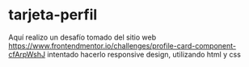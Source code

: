 # tarjeta-perfil
Aquí realizo un desafío tomado del sitio web https://www.frontendmentor.io/challenges/profile-card-component-cfArpWshJ
intentado hacerlo responsive design, utilizando html y css

